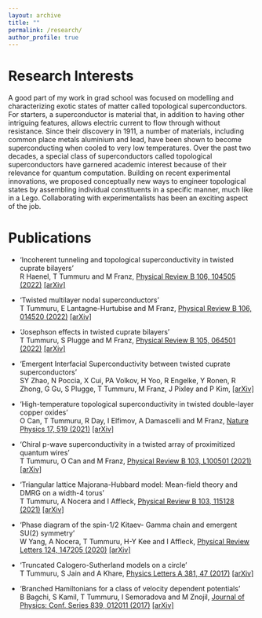 ```yaml
---
layout: archive
title: ""
permalink: /research/
author_profile: true
---
```


Research Interests
======

A good part of my work in grad school was focused on modelling and characterizing exotic states of matter called topological superconductors. For starters, a superconductor is material that, in addition to having other intriguing features, allows electric current to flow through without resistance. Since their discovery in 1911, a number of materials, including common place metals aluminium and lead, have been shown to become superconducting when cooled to very low temperatures. Over the past two decades, a special class of superconductors called topological superconductors have garnered academic interest because of their relevance for quantum computation. Building on recent experimental innovations, we proposed conceptually new ways to engineer topological states by assembling individual constituents in a specific manner, much like in a Lego. Collaborating with experimentalists has been an exciting aspect of the job.

Publications
======
* ‘Incoherent tunneling and topological superconductivity in twisted cuprate bilayers’ \
R Haenel, T Tummuru and M Franz, [Physical Review B 106, 104505 (2022)](https://journals.aps.org/prb/abstract/10.1103/PhysRevB.106.104505) [[arXiv]](https://arxiv.org/abs/2207.03011)

* ‘Twisted multilayer nodal superconductors’ \
T Tummuru, E Lantagne-Hurtubise and M Franz, [Physical Review B 106, 014520 (2022)](https://journals.aps.org/prb/abstract/10.1103/PhysRevB.106.014520) [[arXiv]](https://arxiv.org/abs/2202.08790)

* ‘Josephson effects in twisted cuprate bilayers’ \
T Tummuru, S Plugge and M Franz, [Physical Review B 105, 064501 (2022)](https://journals.aps.org/prb/abstract/10.1103/PhysRevB.105.064501) [[arXiv]](https://arxiv.org/abs/2108.13457)

* ‘Emergent Interfacial Superconductivity between twisted cuprate superconductors’ \
SY Zhao, N Poccia, X Cui, PA Volkov, H Yoo, R Engelke, Y Ronen, R Zhong, G Gu, S Plugge, T Tummuru, M Franz, J Pixley and P Kim, [[arXiv]](https://arxiv.org/abs/2108.13455)

* ‘High-temperature topological superconductivity in twisted double-layer copper oxides’ \
O Can, T Tummuru, R Day, I Elfimov, A Damascelli and M Franz, [Nature Physics 17, 519 (2021)](https://www.nature.com/articles/s41567-020-01142-7) [[arXiv]](https://arxiv.org/abs/2012.01412)

* ‘Chiral p-wave superconductivity in a twisted array of proximitized quantum wires’ \
T Tummuru, O Can and M Franz, [Physical Review B 103, L100501 (2021)](https://journals.aps.org/prb/abstract/10.1103/PhysRevB.103.L100501) [[arXiv]](https://arxiv.org/abs/2012.03986)

* ‘Triangular lattice Majorana-Hubbard model: Mean-field theory and DMRG on a width-4 torus’ \
T Tummuru, A Nocera and I Affleck, [Physical Review B 103, 115128 (2021)](https://journals.aps.org/prb/abstract/10.1103/PhysRevB.103.115128) [[arXiv]](https://arxiv.org/abs/2008.09963)

* ‘Phase diagram of the spin-1/2 Kitaev- Gamma chain and emergent SU(2) symmetry’ \
W Yang, A Nocera, T Tummuru, H-Y Kee and I Affleck, [Physical Review Letters 124, 147205 (2020)](https://journals.aps.org/prl/abstract/10.1103/PhysRevLett.124.147205) [[arXiv]](https://arxiv.org/abs/1910.14304)

* ‘Truncated Calogero-Sutherland models on a circle’ \
T Tummuru, S Jain and A Khare, [Physics Letters A 381, 47 (2017)](https://doi.org/10.1016/j.physleta.2017.10.007) [[arXiv]](https://arxiv.org/abs/1609.07928)

* ‘Branched Hamiltonians for a class of velocity dependent potentials’ \
B Bagchi, S Kamil, T Tummuru, I Semoradova and M Znojil, [Journal of Physics: Conf. Series 839, 012011 (2017)](http://iopscience.iop.org/article/10.1088/1742-6596/839/1/012011) [[arXiv]](https://arxiv.org/abs/1701.02280)


<!---

Talks
======

--->
